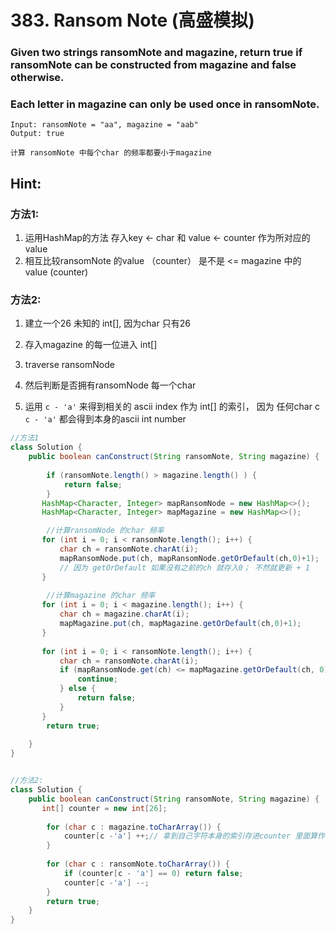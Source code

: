 # 383. Ransom Note (高盛模拟)

### Given two strings ransomNote and magazine, return true if ransomNote can be constructed from magazine and false otherwise.

### Each letter in magazine can only be used once in ransomNote.

```
Input: ransomNote = "aa", magazine = "aab"
Output: true

计算 ransomNote 中每个char 的频率都要小于magazine 
```

## Hint:
### 方法1:
1. 运用HashMap的方法 存入key <- char 和 value <- counter 作为所对应的value
2. 相互比较ransomNote 的value （counter） 是不是 <= magazine 中的 value (counter)

### 方法2:
1. 建立一个26 未知的 int[], 因为char 只有26
2. 存入magazine 的每一位进入 int[]
3. traverse ransomNode 
4. 然后判断是否拥有ransomNode 每一个char

5. 运用 `c - 'a'` 来得到相关的 ascii index 作为 int[] 的索引， 因为 任何char c `c - 'a'` 都会得到本身的ascii int number




```java
//方法1
class Solution {
    public boolean canConstruct(String ransomNote, String magazine) {
        
        if (ransomNote.length() > magazine.length() ) {
            return false;
        }
       HashMap<Character, Integer> mapRansomNode = new HashMap<>();
       HashMap<Character, Integer> mapMagazine = new HashMap<>();

        //计算ransomNode 的char 频率
       for (int i = 0; i < ransomNote.length(); i++) {
           char ch = ransomNote.charAt(i);
           mapRansomNode.put(ch, mapRansomNode.getOrDefault(ch,0)+1);
           // 因为 getOrDefault 如果没有之前的ch 就存入0； 不然就更新 + 1
       }
        
        //计算magazine 的char 频率
       for (int i = 0; i < magazine.length(); i++) {
           char ch = magazine.charAt(i);
           mapMagazine.put(ch, mapMagazine.getOrDefault(ch,0)+1);
       }
        
       for (int i = 0; i < ransomNote.length(); i++) {
           char ch = ransomNote.charAt(i);
           if (mapRansomNode.get(ch) <= mapMagazine.getOrDefault(ch, 0)) {
               continue;
           } else {
               return false;
           }
       }
        return true;
        
    }
}

```

```java

//方法2:
class Solution {
    public boolean canConstruct(String ransomNote, String magazine) { 
       int[] counter = new int[26];
       
        for (char c : magazine.toCharArray()) {
            counter[c -'a'] ++;// 拿到自己字符本身的索引存进counter 里面算作 频率
        }
        
        for (char c : ransomNote.toCharArray()) {
            if (counter[c - 'a'] == 0) return false;
            counter[c -'a'] --;
        }
        return true;
    }
}

```